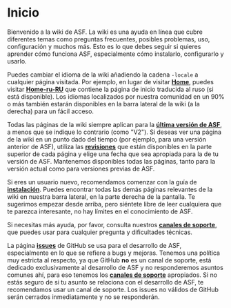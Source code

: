 # Inicio

Bienvenido a la wiki de ASF. La wiki es una ayuda en línea que cubre diferentes temas como preguntas frecuentes, posibles problemas, uso, configuración y muchos más. Esto es lo que debes seguir si quieres aprender cómo funciona ASF, especialmente cómo instalarlo, configurarlo y usarlo.

Puedes cambiar el idioma de la wiki añadiendo la cadena `-locale` a cualquier página visitada. Por ejemplo, en lugar de visitar **[Home](https://github.com/JustArchiNET/ArchiSteamFarm/wiki/Home)**, puedes visitar **[Home-ru-RU](https://github.com/JustArchiNET/ArchiSteamFarm/wiki/Home-ru-RU)** que contiene la página de inicio traducida al ruso (si está disponible). Los idiomas localizados por nuestra comunidad en un 90% o más también estarán disponibles en la barra lateral de la wiki (a la derecha) para un fácil acceso.

Todas las páginas de la wiki siempre aplican para la **[última versión de ASF](https://github.com/JustArchiNET/ArchiSteamFarm/releases)**, a menos que se indique lo contrario (como "V2"). Si deseas ver una página de la wiki en un punto dado del tiempo (por ejemplo, para una versión anterior de ASF), utiliza las **[revisiones](https://github.com/JustArchiNET/ArchiSteamFarm/wiki/_history)** que están disponibles en la parte superior de cada página y elige una fecha que sea apropiada para la de tu versión de ASF. Mantenemos disponibles todas las páginas, tanto para la versión actual como para versiones previas de ASF.

Si eres un usuario nuevo, recomendamos comenzar con la guía de **[instalación](https://github.com/JustArchiNET/ArchiSteamFarm/wiki/Setting-up-es-ES)**. Puedes encontrar todas las demás páginas relevantes de la wiki en nuestra barra lateral, en la parte derecha de la pantalla. Te sugerimos empezar desde arriba, pero siéntete libre de leer cualquiera que te parezca interesante, no hay límites en el conocimiento de ASF.

Si necesitas más ayuda, por favor, consulta nuestros **[canales de soporte](https://github.com/JustArchiNET/ArchiSteamFarm/blob/main/.github/SUPPORT.md)**, que puedes usar para cualquier pregunta y dificultades técnicas.

La página **[issues](https://github.com/JustArchiNET/ArchiSteamFarm/issues)** de GitHub se usa para el desarrollo de ASF, especialmente en lo que se refiere a bugs y mejoras. Tenemos una política muy estricta al respecto, ya que GitHub **no** es un canal de soporte, está dedicado exclusivamente al desarrollo de ASF y no responderemos asuntos comunes ahí, para eso tenemos los **[canales de soporte](https://github.com/JustArchiNET/ArchiSteamFarm/blob/main/.github/SUPPORT.md)** apropiados. Si no estás seguro de si tu asunto se relaciona con el desarrollo de ASF, te recomendamos usar un canal de soporte. Los issues no válidos de GitHub serán cerrados inmediatamente y no se responderán.